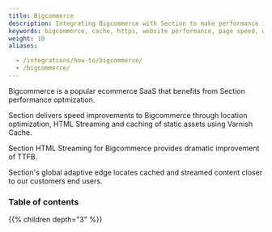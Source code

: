 ```yaml
---
title: Bigcommerce
description: Integrating Bigcommerce with Section to make performance improvements.
keywords: bigcommerce, cache, https, website performance, page speed, webpage speed, website security, content delivery network, CDN
weight: 10
aliases:

  - /integrations/how-to/bigcommerce/
  - /bigcommerce/
---
```


Bigcommerce is a popular ecommerce SaaS that benefits from Section performance optmization.

Section delivers speed improvements to Bigcommerce through location optimization, HTML Streaming and caching of static assets using Varnish Cache.

Section HTML Streaming for Bigcommerce provides dramatic improvement of TTFB. 

Section's global adaptive edge locates cached and streamed content closer to our customers end users. 

### Table of contents

{{% children depth="3" %}}
